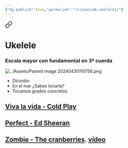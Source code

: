 ```yaml
---
{"dg-publish":true,"permalink":"/clases/w6-ukelele1/"}
---
```



<div class="slide">


<div class="transclusion internal-embed is-loaded"><a class="markdown-embed-link" href="/recursos/ukelele/#escala-mayor-con-fundamental-en-3-cuerda" aria-label="Open link"><svg xmlns="http://www.w3.org/2000/svg" width="24" height="24" viewBox="0 0 24 24" fill="none" stroke="currentColor" stroke-width="2" stroke-linecap="round" stroke-linejoin="round" class="svg-icon lucide-link"><path d="M10 13a5 5 0 0 0 7.54.54l3-3a5 5 0 0 0-7.07-7.07l-1.72 1.71"></path><path d="M14 11a5 5 0 0 0-7.54-.54l-3 3a5 5 0 0 0 7.07 7.07l1.71-1.71"></path></svg></a><div class="markdown-embed">

<div class="markdown-embed-title">

# Ukelele

</div>


### Escala mayor con fundamental en 3ª cuerda

![../Assets/Pasted image 20240430110756.png](/img/user/Assets/Pasted%20image%2020240430110756.png)


</div></div>


- Dicordio
- En el mar ¿Sabes tocarla?
- Tocamos grados concretos

</div>
<div class="slide">

## [Viva la vida - Cold Play](https://tabs.ultimate-guitar.com/tab/coldplay/viva-la-vida-chords-675427)

## [Perfect - Ed Sheeran](https://tabs.ultimate-guitar.com/user/tab/view?h=wR2AffbQ5sr8ur9kchIvABIm)

## [Zombie - The cranberries](https://tabs.ultimate-guitar.com/tab/the-cranberries/zombie-official-1918857). [vídeo](https://invidious.jing.rocks/watch?v=6Ejga4kJUts)

</div>
